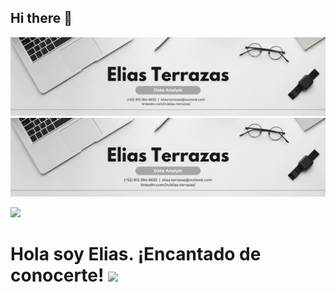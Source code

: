 ## Hi there 👋

<div id="header" align="center">
  <img decoding="async" src="https://github.com/Elias-Terrazas/Elias-Terrazas/blob/main/White%20Minimalist%20Corporate%20Personal%20Profile%20LinkedIn%20Banner.png" width="1100"/>
</div>

<div id="header" align="center">
  <img decoding="async" src="https://github.com/Elias-Terrazas/Elias-Terrazas/blob/main/White%20Minimalist%20Corporate%20Personal%20Profile%20LinkedIn%20Banner%20(1).png
" width="800"/>
</div>


[![](https://img.shields.io/badge/LinkedIn-0077B5?style=for-the-badge&logo=linkedin&logoColor=white)](https://www.linkedin.com/in/elias-terrazas/)

<h1>
  Hola soy Elias. ¡Encantado de conocerte!
  <img decoding="async" src="https://media.giphy.com/media/hvRJCLFzcasrR4ia7z/giphy.gif" width="30px"/>
</h1>

<!--
**Elias-Terrazas/Elias-Terrazas** is a ✨ _special_ ✨ repository because its `README.md` (this file) appears on your GitHub profile.

Here are some ideas to get you started:

- 🔭 I’m currently working on ...
- 🌱 I’m currently learning ...
- 👯 I’m looking to collaborate on ...
- 🤔 I’m looking for help with ...
- 💬 Ask me about ...
- 📫 How to reach me: ...
- 😄 Pronouns: ...
- ⚡ Fun fact: ...
-->
